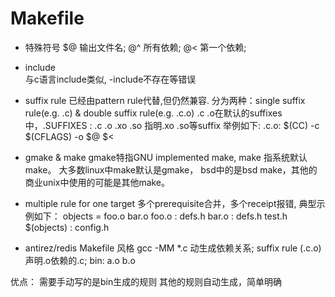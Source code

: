 # Makefile

- 特殊符号
 $@ 输出文件名; @^ 所有依赖; @< 第一个依赖;

- include   
与c语言include类似, -include不存在等错误

- suffix rule 
    已经由pattern rule代替,但仍然兼容.
    分为两种：single suffix rule(e.g. .c) & double suffix rule(e.g. .c.o)
    .c .o在默认的suffixes中，.SUFFIXES : .c .o .xo .so 指明.xo .so等suffix
    举例如下:
    .c.o:
        $(CC) -c $(CFLAGS) -o $@ $<

- gmake & make
gmake特指GNU implemented make, make 指系统默认make。
大多数linux中make默认是gmake， bsd中的是bsd make，其他的商业unix中使用的可能是其他make。

- multiple rule for one target
多个prerequisite合并，多个receipt报错, 典型示例如下：
objects = foo.o bar.o
foo.o : defs.h
bar.o : defs.h test.h
$(objects) : config.h

- antirez/redis Makefile 风格
gcc -MM \*.c 动生成依赖关系;
suffix rule (.c.o) 声明.o依赖的.c;
bin: a.o b.o

优点：
    需要手动写的是bin生成的规则
    其他的规则自动生成，简单明确

